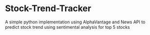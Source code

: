 # Stock-Trend-Tracker
A simple python implementation using AlphaVantage and News API to predict stock trend using sentimental analysis for top 5 stocks
